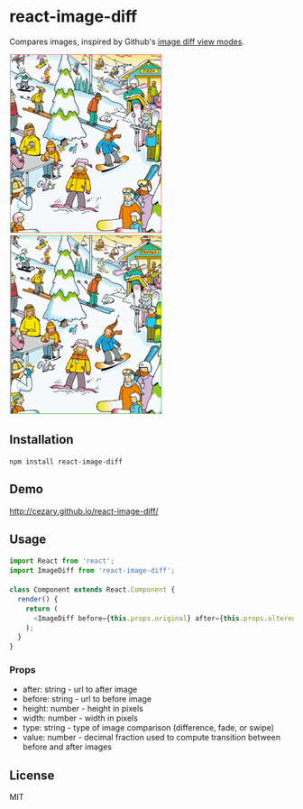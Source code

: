 # react-image-diff

Compares images, inspired by Github's [image diff view modes](https://github.com/blog/817-behold-image-view-modes).

![](public/img/demo-fade.gif)
![](public/img/demo-swipe.gif)

## Installation

```
npm install react-image-diff
```

## Demo

http://cezary.github.io/react-image-diff/

## Usage

```javascript
import React from 'react';
import ImageDiff from 'react-image-diff';

class Component extends React.Component {
  render() {
    return (
      <ImageDiff before={this.props.original} after={this.props.altered} type="fade" value={.5} />
    );
  }
}
```

### Props

* after: string - url to after image
* before: string - url to before image
* height: number - height in pixels
* width: number - width in pixels
* type: string - type of image comparison (difference, fade, or swipe)
* value: number - decimal fraction used to compute transition between before and after images

## License

MIT

